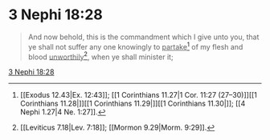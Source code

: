 # 3 Nephi 18:28

> And now behold, this is the commandment which I give unto you, that ye shall not suffer any one knowingly to <u>partake</u>[^a] of my flesh and blood <u>unworthily</u>[^b], when ye shall minister it;

[3 Nephi 18:28](https://www.churchofjesuschrist.org/study/scriptures/bofm/3-ne/18?lang=eng&id=p28#p28)


[^a]: [[Exodus 12.43|Ex. 12:43]]; [[1 Corinthians 11.27|1 Cor. 11:27 (27–30)]][[1 Corinthians 11.28|]][[1 Corinthians 11.29|]][[1 Corinthians 11.30|]]; [[4 Nephi 1.27|4 Ne. 1:27]].  
[^b]: [[Leviticus 7.18|Lev. 7:18]]; [[Mormon 9.29|Morm. 9:29]].  
